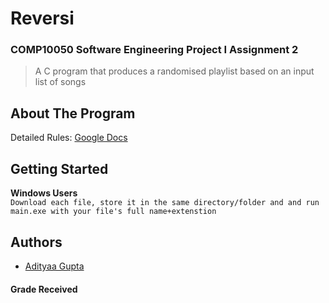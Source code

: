 # Reversi 
### COMP10050 Software Engineering Project I Assignment 2
> A C program that produces a randomised playlist based on an input list of songs

## About The Program

Detailed Rules: [Google Docs](https://youtu.be/-lmhJOhQHWc?list=PLVbxVQf7e2KRz1J34jFf7jDJFDT9lvnQ9)

## Getting Started
__Windows Users__  
```Download each file, store it in the same directory/folder and and run main.exe with your file's full name+extenstion```

## Authors
* [Adityaa Gupta](https://github.com/Adwgupta)
#### Grade Received


